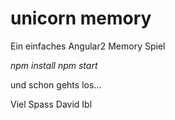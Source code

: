 # unicorn memory

Ein einfaches Angular2 Memory Spiel

*npm install*
*npm start*

und schon gehts los...

Viel Spass
David Ibl
